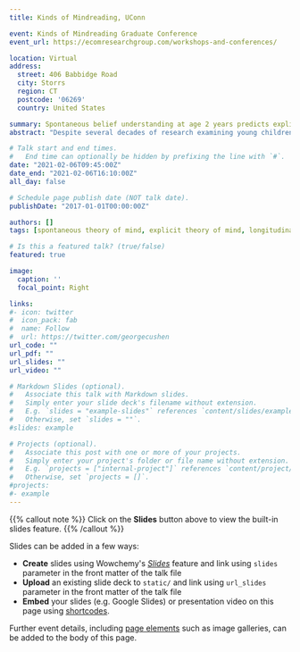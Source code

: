 ```yaml
---
title: Kinds of Mindreading, UConn

event: Kinds of Mindreading Graduate Conference
event_url: https://ecomresearchgroup.com/workshops-and-conferences/

location: Virtual
address:
  street: 406 Babbidge Road
  city: Storrs
  region: CT
  postcode: '06269'
  country: United States

summary: Spontaneous belief understanding at age 2 years predicts explicit theory of mind at 3 years - A replication study and longitudinal data analysis
abstract: "Despite several decades of research examining young children's performance on spontaneous (non-elicited, looking time) measures of theory of mind, relations between early looking time measures of social cognition and explicit, verbal measures in preschool remain unclear. This study (N=214) evaluates a spontaneous belief task in 2-year-olds, and examines relations between spontaneous belief and concurrent explicit ToM-relevant cognition (e.g., pretense) and later explicit ToM at 3-years-old (N=159)."

# Talk start and end times.
#   End time can optionally be hidden by prefixing the line with `#`.
date: "2021-02-06T09:45:00Z"
date_end: "2021-02-06T16:10:00Z"
all_day: false

# Schedule page publish date (NOT talk date).
publishDate: "2017-01-01T00:00:00Z"

authors: []
tags: [spontaneous theory of mind, explicit theory of mind, longitudinal]

# Is this a featured talk? (true/false)
featured: true

image:
  caption: ''
  focal_point: Right

links:
#- icon: twitter
#  icon_pack: fab
#  name: Follow
#  url: https://twitter.com/georgecushen
url_code: ""
url_pdf: ""
url_slides: ""
url_video: ""

# Markdown Slides (optional).
#   Associate this talk with Markdown slides.
#   Simply enter your slide deck's filename without extension.
#   E.g. `slides = "example-slides"` references `content/slides/example-slides.md`.
#   Otherwise, set `slides = ""`.
#slides: example

# Projects (optional).
#   Associate this post with one or more of your projects.
#   Simply enter your project's folder or file name without extension.
#   E.g. `projects = ["internal-project"]` references `content/project/deep-learning/index.md`.
#   Otherwise, set `projects = []`.
#projects:
#- example
---
```


{{% callout note %}}
Click on the **Slides** button above to view the built-in slides feature.
{{% /callout %}}

Slides can be added in a few ways:

- **Create** slides using Wowchemy's [*Slides*](https://wowchemy.com/docs/managing-content/#create-slides) feature and link using `slides` parameter in the front matter of the talk file
- **Upload** an existing slide deck to `static/` and link using `url_slides` parameter in the front matter of the talk file
- **Embed** your slides (e.g. Google Slides) or presentation video on this page using [shortcodes](https://wowchemy.com/docs/writing-markdown-latex/).

Further event details, including [page elements](https://wowchemy.com/docs/writing-markdown-latex/) such as image galleries, can be added to the body of this page.
